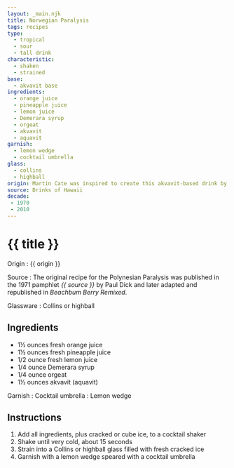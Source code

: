 ```yaml
---
layout: _main.njk
title: Norwegian Paralysis
tags: recipes
type:
  - tropical
  - sour
  - tall drink
characteristic:
  - shaken
  - strained
base:
  - akvavit base
ingredients:
  - orange juice
  - pineapple juice
  - lemon juice
  - Demerara syrup
  - orgeat
  - akvavit
  - aquavit
garnish:
  - lemon wedge
  - cocktail umbrella
glass:
  - collins
  - highball
origin: Martin Cate was inspired to create this akvavit-based drink by the Polynesian Paralysis.
source: Drinks of Hawaii
decade:
 - 1970
 - 2010
---
```

<!-- markdownlint-disable MD025 -->
# {{ title }}
<!-- markdownlint-disable MD025 -->

Origin
  : {{ origin }}

Source
  : The original recipe for the Polynesian Paralysis was published in the 1971 pamphlet <cite>{{ source }}</cite> by Paul Dick and later adapted and republished in <cite>Beachbum Berry Remixed</cite>.

Glassware
  : Collins or highball

## Ingredients

* 1&frac12; ounces fresh orange juice
* 1&frac12; ounces fresh pineapple juice
* 1/2 ounce fresh lemon juice
* 1/4 ounce Demerara syrup
* 1/4 ounce orgeat
* 1&frac12; ounces akvavit (aquavit)

Garnish
  : Cocktail umbrella
  : Lemon wedge

## Instructions

1. Add all ingredients, plus cracked or cube ice, to a cocktail shaker
2. Shake until very cold, about 15 seconds
3. Strain into a Collins or highball glass filled with fresh cracked ice
4. Garnish with a lemon wedge speared with a cocktail umbrella
